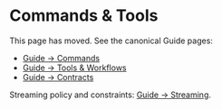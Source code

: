 # Commands & Tools

This page has moved. See the canonical Guide pages:

- [Guide → Commands](guide/commands.md)
- [Guide → Tools & Workflows](guide/tools-and-workflows.md)
- [Guide → Contracts](guide/contracts.md)

Streaming policy and constraints: [Guide → Streaming](guide/streaming.md).
